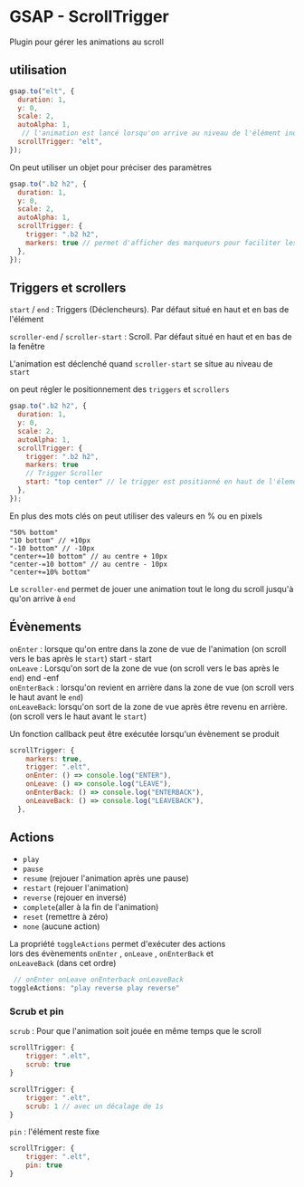 # GSAP - ScrollTrigger

Plugin pour gérer les animations au scroll

## utilisation

```js
gsap.to("elt", {
  duration: 1,
  y: 0,
  scale: 2,
  autoAlpha: 1,
   // l'animation est lancé lorsqu'on arrive au niveau de l'élément indiqué
  scrollTrigger: "elt",
});

```

On peut utiliser un objet pour préciser des paramètres

```js
gsap.to(".b2 h2", {
  duration: 1,
  y: 0,
  scale: 2,
  autoAlpha: 1,
  scrollTrigger: {
    trigger: ".b2 h2",
    markers: true // permet d'afficher des marqueurs pour faciliter les réglages
  },
});
```

## Triggers et scrollers

`start` / `end` : Triggers (Déclencheurs). Par défaut situé en haut et en bas de l'élément

`scroller-end` / `scroller-start` : Scroll. Par défaut situé en haut et en bas de la fenêtre

L'animation est déclenché quand `scroller-start` se situe au niveau de `start`

on peut régler le positionnement des `triggers` et `scrollers`

```js
gsap.to(".b2 h2", {
  duration: 1,
  y: 0,
  scale: 2,
  autoAlpha: 1,
  scrollTrigger: {
    trigger: ".b2 h2",
    markers: true
    // Trigger Scroller 
    start: "top center" // le trigger est positionné en haut de l'élement et le scroller au millieu du viewport
  },
});
```

En plus des mots clés on peut utiliser des valeurs en % ou en pixels

```
"50% bottom" 
"10 bottom" // +10px
"-10 bottom" // -10px
"center+=10 bottom" // au centre + 10px
"center-=10 bottom" // au centre - 10px
"center+=10% bottom"
 ```

Le `scroller-end` permet de jouer une animation tout le long du scroll jusqu'à qu'on arrive à `end`

## Évènements

`onEnter` : lorsque qu'on entre dans la zone de vue de l'animation (on scroll vers le bas après le `start`) start - start  
`onLeave` : Lorsqu'on sort de la zone de vue (on scroll vers le bas après le `end`) end -enf  
`onEnterBack` : lorsqu'on revient en arrière dans la zone de vue (on scroll vers le haut avant le `end`)  
`onLeaveBack`: lorsqu'on sort de la zone de vue après être revenu en arrière. (on scroll vers le haut avant le `start`)

Un fonction callback peut être exécutée lorsqu'un évènement se produit

```js
scrollTrigger: {
    markers: true,
    trigger: ".elt",
    onEnter: () => console.log("ENTER"),
    onLeave: () => console.log("LEAVE"),
    onEnterBack: () => console.log("ENTERBACK"),
    onLeaveBack: () => console.log("LEAVEBACK"),
  },
```

## Actions

- `play`
- `pause`
- `resume` (rejouer l'animation après une pause)
- `restart` (rejouer l'animation)
- `reverse` (rejouer en inversé)
- `complete`(aller à la fin de l'animation)
- `reset` (remettre à zéro)
- `none` (aucune action)

La propriété `toggleActions` permet d'exécuter des actions  
lors des évènements `onEnter` , `onLeave` , `onEnterBack` et  
`onLeaveBack` (dans cet ordre)

```js
 // onEnter onLeave onEnterback onLeaveBack
toggleActions: "play reverse play reverse"
```

### Scrub et pin

 `scrub` : Pour que l'animation soit jouée en même temps que le scroll

 

```js
scrollTrigger: {
	trigger: ".elt",
	scrub: true
}
```

```js
scrollTrigger: {
	trigger: ".elt",
	scrub: 1 // avec un décalage de 1s
}
```

`pin` : l'élément reste fixe 

```js
scrollTrigger: {
	trigger: ".elt",
	pin: true
}
```
